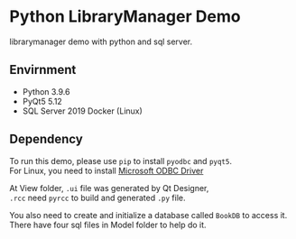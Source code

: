 # Python LibraryManager Demo

librarymanager demo with python and sql server.  

## Envirnment
* Python 3.9.6
* PyQt5 5.12
* SQL Server 2019 Docker (Linux)

## Dependency
To run this demo, please use `pip` to install `pyodbc` and `pyqt5`.  
For Linux, you need to install [Microsoft ODBC Driver](https://docs.microsoft.com/en-us/sql/connect/odbc/download-odbc-driver-for-sql-server?view=sql-server-linux-ver15#download-for-linux-and-macos)

At View folder, `.ui` file was generated by Qt Designer,  
`.rcc` need `pyrcc` to build and generated `.py` file.

You also need to create and initialize a database called `BookDB` to access it.  
There have four sql files in Model folder to help do it.

